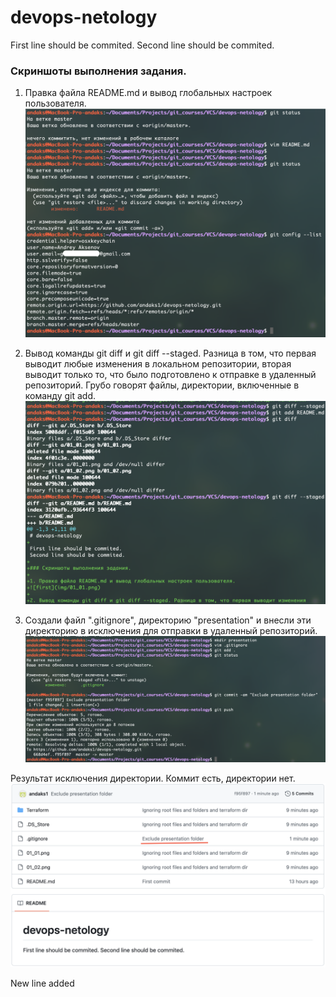 # devops-netology

First line should be commited.
Second line should be commited.

### Скриншоты выполнения задания.

1. Правка файла README.md и вывод глобальных настроек пользователя.
![first](img/01_01.png)

2. Вывод команды git diff и git diff --staged. Разница в том, что первая выводит любые изменения в локальном репозитории, вторая выводит только то, что было подготовлено к отправке в удаленный репозиторий. Грубо говорят файлы, директории, включенные в команду git add.
![second](img/01_02.png)

3. Создали файл ".gitignore", директорию "presentation" и внесли эти директорию в исключения для отправки в удаленный репозиторий.
![third](img/01_03.png)

Результат исключения директории. Коммит есть, директории нет.
![fourth](img/01_04.png)

New line added
